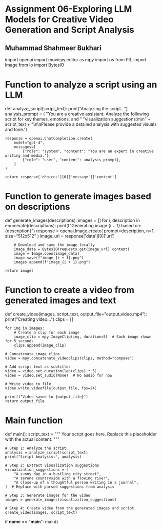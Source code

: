 # Assignment 06-Exploring LLM Models for Creative Video Generation and Script Analysis
## Muhammad Shahmeer Bukhari

import openai
import moviepy.editor as mpy
import os
from PIL import Image
from io import BytesIO

# Function to analyze a script using an LLM
def analyze_script(script_text):
    print("Analyzing the script...")
    analysis_prompt = (
        "You are a creative assistant. Analyze the following script for key themes, emotions, and "
        "visualization suggestions:\n\n" + script_text + 
        "\n\nPlease provide a detailed analysis with suggested visuals and tone.")

    response = openai.ChatCompletion.create(
        model="gpt-4",
        messages=[
            {"role": "system", "content": "You are an expert in creative writing and media."},
            {"role": "user", "content": analysis_prompt},
        ]
    )

    return response['choices'][0]['message']['content']

# Function to generate images based on descriptions
def generate_images(descriptions):
    images = []
    for i, description in enumerate(descriptions):
        print(f"Generating image {i + 1} based on: {description}")
        response = openai.Image.create(
            prompt=description,
            n=1,
            size="512x512"
        )
        image_url = response['data'][0]['url']

        # Download and save the image locally
        image_data = BytesIO(requests.get(image_url).content)
        image = Image.open(image_data)
        image.save(f"image_{i + 1}.png")
        images.append(f"image_{i + 1}.png")

    return images

# Function to create a video from generated images and text
def create_video(images, script_text, output_file="output_video.mp4"):
    print("Creating video...")
    clips = []
    
    for img in images:
        # Create a clip for each image
        image_clip = mpy.ImageClip(img, duration=5)  # Each image shown for 5 seconds
        clips.append(image_clip)

    # Concatenate image clips
    video = mpy.concatenate_videoclips(clips, method="compose")

    # Add script text as subtitles
    video = video.set_duration(len(clips) * 5)
    video = video.set_audio(None)  # No audio for now

    # Write video to file
    video.write_videofile(output_file, fps=24)

    print(f"Video saved to {output_file}")
    return output_file

# Main function
def main():
    script_text = """
    Your script goes here. Replace this placeholder with the actual content.
    """

    # Step 1: Analyze the script
    analysis = analyze_script(script_text)
    print("Script Analysis:", analysis)

    # Step 2: Extract visualization suggestions
    visualization_suggestions = [
        "A sunny day in a bustling city street",
        "A serene countryside with a flowing river",
        "A close-up of a thoughtful person writing in a journal",
    ]  # Replace with parsed suggestions from analysis

    # Step 3: Generate images for the video
    images = generate_images(visualization_suggestions)

    # Step 4: Create video from the generated images and script
    create_video(images, script_text)

if __name__ == "__main__":
    main()
    